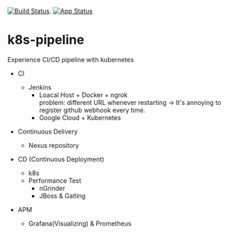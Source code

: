 [![Build Status](http://doyuni-devops.duckdns.org/jenkins/job/demo/badge/icon)](http://doyuni-devops.duckdns.org/jenkins/job/demo). 
[![App Status](http://doyuni-argo.duckdns.org/api/badge?name=covid-demo&revision=true)](http://doyuni-argo.duckdns.org/applications/covid-demo)
# k8s-pipeline
Experience CI/CD pipeline with kubernetes 

- CI 
  - Jenkins 
    - Loacal Host + Docker + ngrok   
     problem: different URL whenever restarting -> It's annoying to register github webhook every time.
    - Google Cloud + Kubernetes
 
- Continuous Delivery
  - Nexus repository
  
- CD (Continuous Deployment)
  - k8s
  - Performance Test
    - nGrinder
    - JBoss & Gatling
    
- APM
  - Grafana(Visualizing) & Prometheus
